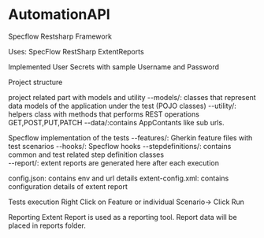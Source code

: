 # AutomationAPI
Specflow Restsharp Framework

Uses:
SpecFlow
RestSharp
ExtentReports

Implemented User Secrets with sample Username and Password

Project structure

project related part with models and utility
--models/: classes that represent data models of the application under the test (POJO classes)
--utility/: helpers class with methods that performs REST operations GET,POST,PUT,PATCH
--data/:contains AppContants like sub urls.

Specflow implementation of the tests
--features/: Gherkin feature files with test scenarios
--hooks/: Specflow hooks
--stepdefinitions/: contains common and test related step definition classes  
--report/: extent reports are generated here after each execution

config.json: contains env and url details
extent-config.xml: contains configuration details of extent report

Tests execution
Right Click on Feature or individual Scenario-> Click Run

Reporting
Extent Report is used as a reporting tool. Report data will be placed in reports folder.

